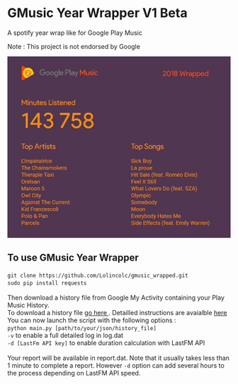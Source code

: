 # GMusic Year Wrapper V1 Beta
A spotify year wrap like for Google Play Music

Note : This project is not endorsed by Google

![alt text](https://raw.githubusercontent.com/Lolincolc/gmusic_wrapped/master/example_report.jpg)

## To use GMusic Year Wrapper
`git clone https://github.com/Lolincolc/gmusic_wrapped.git`
<br>
`sudo pip install requests`
<br>
<br>
Then download a history file from Google My Activity containing your Play Music History.
<br>
To download a history file <a href="https://takeout.google.com/u/0/?hl=fr&utm_source=google-account&utm_medium=web&pageId=none"> go here </a>. Detailled instructions are avaialble <a href="https://raw.githubusercontent.com/Lolincolc/gmusic_wrapped/master/howto/help.jpg"> here </a>
You can now launch the script with the following options :
<br>
`python main.py [path/to/your/json/history_file]`
<br>
`-v` to enable a full detailed log in log.dat
<br>
`-d [LastFm API key]` to enable duration calculation with LastFM API
<br>
<br>
Your report will be available in report.dat. Note that it usually takes less than 1 minute to complete a report. However `-d` option can add several hours to the process depending on LastFM API speed.
